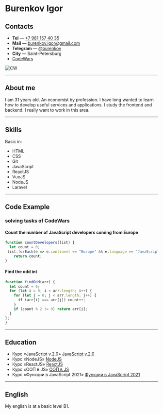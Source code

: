 # __Burenkov Igor__
## Contacts

- **Tel** — <a href="tel:+79811574035">+7 981 157 40 35</a>
- **Mail** — <a href="burenkov.igor@gmail.com">burenkov.igor@gmail.com</a>
- **Telegram** — <a href="https://t.me/burenkov">@burenkov</a>
- **City** — Saint-Petersburg
- [CodeWars](https://www.codewars.com/users/EveryBarry)
  
<img alt="CW" src="https://www.codewars.com/users/EveryBarry/badges/large">

---
## About me

I am 31 years old. An economist by profession. I have long wanted to learn how to develop useful services and applications. I study the frontend and backend. I really want to work in this area.

---
## Skills
Basic in:
* HTML
* CSS
* Git
* JavaScript
* ReactJS
* VueJS
* NodeJS
* Laravel

---
## Code Example

### solving tasks of CodeWars  

#### Count the number of JavaScript developers coming from Europe

```js
function countDevelopers(list) {
  let count = 0;
 list.forEach(e => e.continent == "Europe" && e.language == "JavaScript" ?  count++ : count);
    return count;
}
```

#### Find the odd int
```js
function findOdd(arr) {
  let count = 0;
  for (let i = 0; i < arr.length; i++) {
    for (let j = 0; j < arr.length; j++) {
      if (arr[i] === arr[j]) count++;
    }
    if (count % 2 != 0) return arr[i];
  }
};
}
```
---
## Education

- Курс «JavaScript v.2.0» [JavaScript v.2.0](https://itgid.info/course/javascript-2)
- Курс «NodeJS» [NodeJS](https://itgid.info/course/nodejs)
- Курс «ReactJS» [ReactJS](https://itgid.info/course/reactjs)
- Курс «ООП в JS» [ООП в JS](https://itgid.info/course/object-js)
- Курс «Функции в JavaScript 2021» [Функции в JavaScript 2021](https://itgid.info/course/function-2021)

---
## English
My english is at a basic level B1.